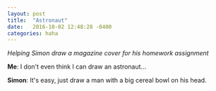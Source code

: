 ```yaml
---
layout: post
title:  "Astronaut"
date:   2016-10-02 12:48:28 -0400
categories: haha
---
```


*Helping Simon draw a magazine cover for his homework assignment*

**Me**: I don't even think I can draw an astronaut...

**Simon**: It's easy, just draw a man with a big cereal bowl on his head.